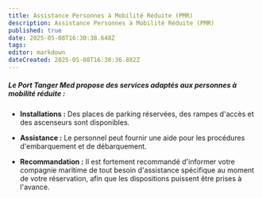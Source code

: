 ```yaml
---
title: Assistance Personnes à Mobilité Réduite (PMR)
description: Assistance Personnes à Mobilité Réduite (PMR)
published: true
date: 2025-05-08T16:30:38.648Z
tags: 
editor: markdown
dateCreated: 2025-05-08T16:30:36.882Z
---
```


##### Le Port Tanger Med propose des services adaptés aux personnes à mobilité réduite :

  *  **Installations :** Des places de parking réservées, des rampes d'accès et des ascenseurs sont disponibles.

  *  **Assistance :** Le personnel peut fournir une aide pour les procédures d'embarquement et de débarquement.

  *  **Recommandation :** Il est fortement recommandé d'informer votre compagnie maritime de tout besoin d'assistance spécifique au moment de votre réservation, afin que les dispositions puissent être prises à l'avance.